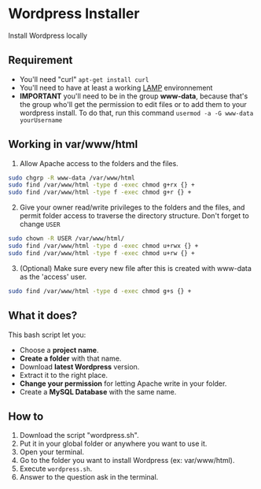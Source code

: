 # Wordpress Installer

Install Wordpress locally

## Requirement

* You'll need "curl" `apt-get install curl`
* You'll need to have at least a working [LAMP](https://doc.ubuntu-fr.org/lamp) environnement
* **IMPORTANT** you'll need to be in the group **www-data**, because that's the group who'll get the permission to edit files or to add them to your wordpress install. To do that, run this command `usermod -a -G www-data yourUsername`

## Working in var/www/html

1. Allow Apache access to the folders and the files.
```bash
sudo chgrp -R www-data /var/www/html
sudo find /var/www/html -type d -exec chmod g+rx {} +
sudo find /var/www/html -type f -exec chmod g+r {} +
```
2. Give your owner read/write privileges to the folders and the files, and permit folder access to traverse the directory structure.
Don't forget to change `USER`
```bash
sudo chown -R USER /var/www/html/
sudo find /var/www/html -type d -exec chmod u+rwx {} +
sudo find /var/www/html -type f -exec chmod u+rw {} +
```
3. (Optional) Make sure every new file after this is created with www-data as the 'access' user.
```bash
sudo find /var/www/html -type d -exec chmod g+s {} +
```

## What it does?

This bash script let you:
* Choose a **project name**.
* **Create a folder** with that name.
* Download **latest Wordpress** version.
* Extract it to the right place.
* **Change your permission** for letting Apache write in your folder.
* Create a **MySQL Database** with the same name.

## How to

1. Download the script "wordpress.sh".
2. Put it in your global folder or anywhere you want to use it.
3. Open your terminal.
4. Go to the folder you want to install Wordpress (ex: var/www/html).
5. Execute `wordpress.sh`.
6. Answer to the question ask in the terminal.

